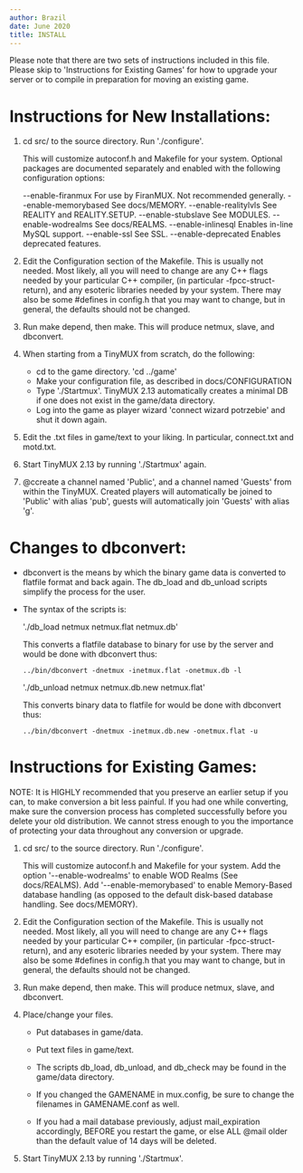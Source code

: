 ```yaml
---
author: Brazil
date: June 2020
title: INSTALL
---
```


Please note that there are two sets of instructions included in this
file.  Please skip to 'Instructions for Existing Games' for how to
upgrade your server or to compile in preparation for moving an existing
game.

# Instructions for New Installations:

1.  cd src/ to the source directory.  Run './configure'.

    This will customize autoconf.h and Makefile for your system.
    Optional packages are documented separately and enabled with the
    following configuration options:

      --enable-firanmux     For use by FiranMUX.  Not recommended generally.
      --enable-memorybased  See docs/MEMORY.
      --enable-realitylvls  See REALITY and REALITY.SETUP.
      --enable-stubslave    See MODULES.
      --enable-wodrealms    See docs/REALMS.
      --enable-inlinesql    Enables in-line MySQL support.
      --enable-ssl          See SSL.
      --enable-deprecated   Enables deprecated features.

2.  Edit the Configuration section of the Makefile.  This is usually not
    needed.  Most likely, all you will need to change are any C++ flags
    needed by your particular C++ compiler, (in particular
    -fpcc-struct-return), and any esoteric libraries needed by your
    system.  There may also be some #defines in config.h that you may
    want to change, but in general, the defaults should not be changed.

3.  Run make depend, then make.  This will produce netmux, slave, and
    dbconvert.

4.  When starting from a TinyMUX from scratch, do the following:

      - cd to the game directory.  'cd ../game'
      - Make your configuration file, as described in docs/CONFIGURATION
      - Type './Startmux'.  TinyMUX 2.13 automatically creates a minimal DB
        if one does not exist in the game/data directory.
      - Log into the game as player wizard 'connect wizard potrzebie' and
        shut it down again.

5.  Edit the .txt files in game/text to your liking.  In particular,
    connect.txt and motd.txt.

6.  Start TinyMUX 2.13 by running './Startmux' again.

7.  @ccreate a channel named 'Public', and a channel named 'Guests'
    from within the TinyMUX.  Created players will automatically be
    joined to 'Public' with alias 'pub', guests will automatically join
    'Guests' with alias 'g'.

# Changes to dbconvert:

 - dbconvert is the means by which the binary game data is converted to
   flatfile format and back again.  The db_load and db_unload scripts
   simplify the process for the user.

 - The syntax of the scripts is:

   './db_load netmux netmux.flat netmux.db'

   This converts a flatfile database to binary for use by the server
   and would be done with dbconvert thus:

       ../bin/dbconvert -dnetmux -inetmux.flat -onetmux.db -l

   './db_unload netmux netmux.db.new netmux.flat'

   This converts binary data to flatfile for would be done with
   dbconvert thus:

       ../bin/dbconvert -dnetmux -inetmux.db.new -onetmux.flat -u

# Instructions for Existing Games:

NOTE: It is HIGHLY recommended that you preserve an earlier setup if you
can, to make conversion a bit less painful.  If you had one while
converting, make sure the conversion process has completed successfully
before you delete your old distribution.  We cannot stress enough to you
the importance of protecting your data throughout any conversion or
upgrade.

1.  cd src/ to the source directory.  Run './configure'.

    This will customize autoconf.h and Makefile for your system.  Add the
    option '--enable-wodrealms' to enable WOD Realms (See docs/REALMS).
    Add '--enable-memorybased' to enable Memory-Based database handling
    (as opposed to the default disk-based database handling.  See
    docs/MEMORY).

2.  Edit the Configuration section of the Makefile.  This is usually not
    needed.  Most likely, all you will need to change are any C++ flags
    needed by your particular C++ compiler, (in particular
    -fpcc-struct-return), and any esoteric libraries needed by your
    system.  There may also be some #defines in config.h that you may
    want to change, but in general, the defaults should not be changed.

3.  Run make depend, then make.  This will produce netmux, slave, and
    dbconvert.

4.  Place/change your files.

    - Put databases in game/data.

    - Put text files in game/text.

    - The scripts db_load, db_unload, and db_check may be found in the
      game/data directory.

    - If you changed the GAMENAME in mux.config, be sure to change the
      filenames in GAMENAME.conf as well.

    - If you had a mail database previously, adjust mail_expiration
      accordingly, BEFORE you restart the game, or else ALL @mail older
      than the default value of 14 days will be deleted.

5.  Start TinyMUX 2.13 by running './Startmux'.

